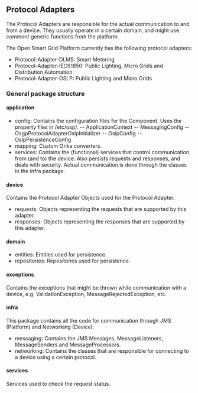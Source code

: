 ## Protocol Adapters

The Protocol Adapters are responsible for the actual communication to and from a device. They usually operate in a certain domain, and might use common/ generic functions from the platform.

The Open Smart Grid Platform currently has the following protocol adapters:
- Protocol-Adapter-DLMS: Smart Metering
- Protocol-Adapter-IEC61850: Public Lighting, Micro Grids and Distribution Automation
- Protocol-Adapter-OSLP: Public Lighting and Micro Grids

### General package structure

#### application
- config: Contains the configuration files for the Component. Uses the property files in /etc/osp/.
-- ApplicationContext
-- MessagingConfig
-- OsgpProtocolAdapterOslpInitializer
-- OslpConfig
-- OslpPersistenceConfig
- mapping: Custom Orika converters.
- services: Contains the (functional) services that control communication from (and to) the device. Also persists requests and responses, and deals with security. Actual communication is done through the classes in the infra package.

#### device
Contains the Protocol Adapter Objects used for the Protocol Adapter.
- requests: Objects representing the requests that are supported by this adapter.
- responses: Objects representing the responses that are supported by this adapter.

#### domain
- entities: Entities used for persistence.
- repositories: Repositories used for persistence.

#### exceptions
Contains the exceptions that might be thrown while communication with a device, e.g. ValidationException, MessageRejectedException, etc.

#### infra
This package contains all the code for communication through JMS (Platform) and Networking (Device).
- messaging: Contains the JMS Messages, MessageListeners, MessageSenders and MessageProcessors.
- networking: Contains the classes that are responsible for connecting to a device using a certain protocol.

#### services
Services used to check the request status.